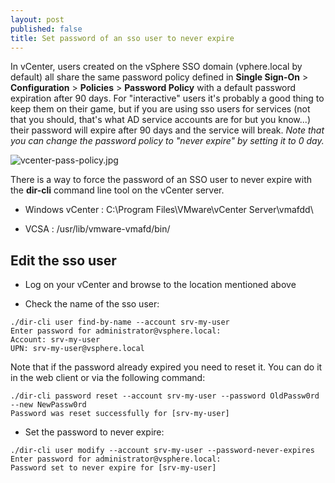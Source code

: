 ```yaml
---
layout: post
published: false
title: Set password of an sso user to never expire
---
```

In vCenter, users created on the vSphere SSO domain (vphere.local by default) all share the same password policy defined in **Single Sign-On** > **Configuration** > **Policies** > **Password Policy** with a default password expiration after 90 days. For "interactive" users it's probably a good thing to keep them on their game, but if you are using sso users for services (not that you should, that's what AD service accounts are for but you know...) their password will expire after 90 days and the service will break. _Note that you can change the password policy to "never expire" by setting it to 0 day._

![vcenter-pass-policy.jpg]({{site.baseurl}}/img/vcenter-pass-policy.jpg)

There is a way to force the password of an SSO user to never expire with the **dir-cli** command line tool on the vCenter server.

- Windows vCenter : C:\Program Files\VMware\vCenter Server\vmafdd\

- VCSA : /usr/lib/vmware-vmafd/bin/

## Edit the sso user

- Log on your vCenter and browse to the location mentioned above

- Check the name of the sso user:

```
./dir-cli user find-by-name --account srv-my-user
Enter password for administrator@vsphere.local:
Account: srv-my-user
UPN: srv-my-user@vsphere.local
```

Note that if the password already expired you need to reset it. You can do it in the web client or via the following command:

```
./dir-cli password reset --account srv-my-user --password OldPassw0rd --new NewPassw0rd
Password was reset successfully for [srv-my-user]
```

- Set the password to never expire:

```
./dir-cli user modify --account srv-my-user --password-never-expires
Enter password for administrator@vsphere.local:
Password set to never expire for [srv-my-user]
```

